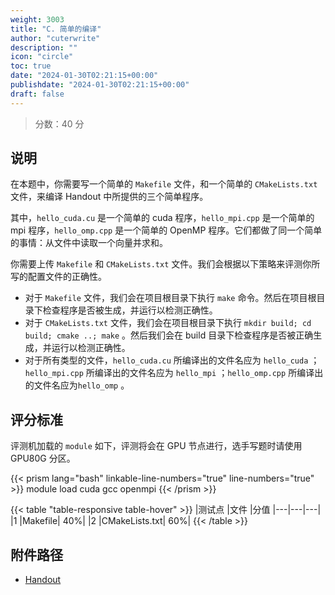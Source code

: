 ```yaml
---
weight: 3003
title: "C. 简单的编译"
author: "cuterwrite"
description: ""
icon: "circle"
toc: true
date: "2024-01-30T02:21:15+00:00"
publishdate: "2024-01-30T02:21:15+00:00"
draft: false
---
```


> 分数：40 分

## 说明
在本题中，你需要写一个简单的 `Makefile` 文件，和一个简单的 `CMakeLists.txt` 文件，来编译 Handout 中所提供的三个简单程序。

其中，`hello_cuda.cu` 是一个简单的 cuda 程序，`hello_mpi.cpp` 是一个简单的 mpi 程序，`hello_omp.cpp` 是一个简单的 OpenMP 程序。它们都做了同一个简单的事情：从文件中读取一个向量并求和。

你需要上传 `Makefile` 和 `CMakeLists.txt` 文件。我们会根据以下策略来评测你所写的配置文件的正确性。

- 对于 `Makefile` 文件，我们会在项目根目录下执行 `make` 命令。然后在项目根目录下检查程序是否被生成，并运行以检测正确性。
- 对于 `CMakeLists.txt` 文件，我们会在项目根目录下执行 `mkdir build; cd build; cmake ..; make` 。然后我们会在 build 目录下检查程序是否被正确生成，并运行以检测正确性。
- 对于所有类型的文件，`hello_cuda.cu` 所编译出的文件名应为 `hello_cuda` ；`hello_mpi.cpp` 所编译出的文件名应为 `hello_mpi` ；`hello_omp.cpp` 所编译出的文件名应为`hello_omp` 。

## 评分标准
评测机加载的 `module` 如下，评测将会在 GPU 节点进行，选手写题时请使用 GPU80G 分区。

{{< prism lang="bash" linkable-line-numbers="true" line-numbers="true" >}}
module load cuda gcc openmpi
{{< /prism >}}

{{< table "table-responsive table-hover" >}}
|测试点	|文件	|分值
|---|---|---|
|1	|Makefile|	40%|
|2	|CMakeLists.txt|	60%|
{{< /table >}}

## 附件路径
- [Handout](https://cuterwrite-1302252842.file.myqcloud.com/attachments/Handout.tar.gz)
